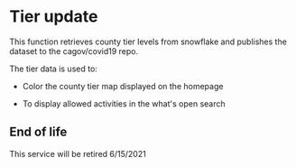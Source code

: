 # Tier update

This function retrieves county tier levels from snowflake and publishes the dataset to the cagov/covid19 repo. 

The tier data is used to:

- Color the county tier map displayed on the homepage 


- To display allowed activities in the what's open search

## End of life

This service will be retired 6/15/2021